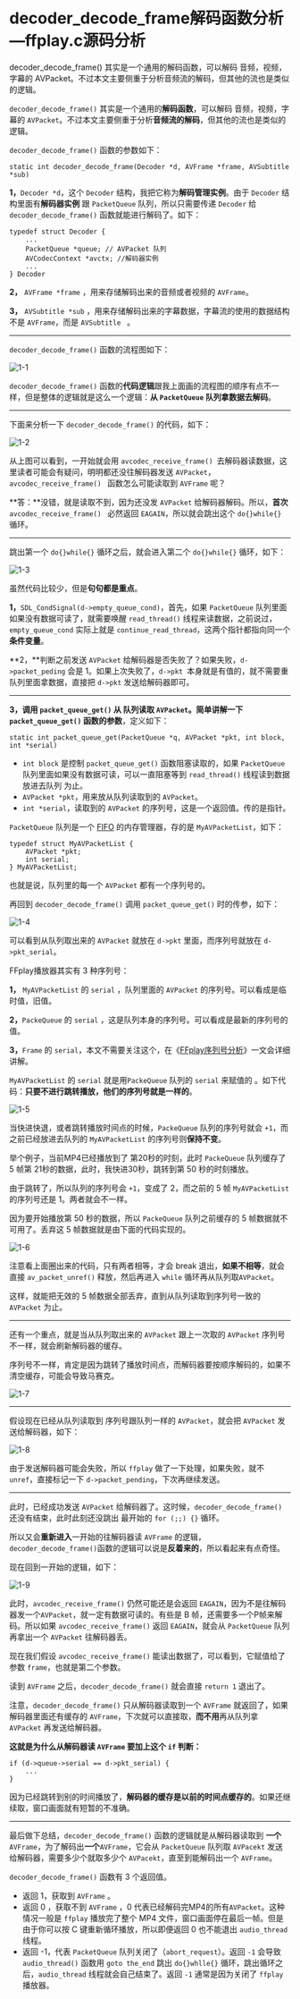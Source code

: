 # decoder_decode_frame解码函数分析—ffplay.c源码分析

<div id="meta-description---">decoder_decode_frame() 其实是一个通用的解码函数，可以解码 音频，视频，字幕的 AVPacket。不过本文主要侧重于分析音频流的解码，但其他的流也是类似的逻辑。</div>

`decoder_decode_frame()` 其实是一个通用的**解码函数**，可以解码 音频，视频，字幕的 `AVPacket`。不过本文主要侧重于分析**音频流的解码**，但其他的流也是类似的逻辑。

`decoder_decode_frame()` 函数的参数如下：

```
static int decoder_decode_frame(Decoder *d, AVFrame *frame, AVSubtitle *sub) 
```

**1，**`Decoder *d`，这个 `Decoder` 结构，我把它称为**解码管理实例**。由于 `Decoder` 结构里面有**解码器实例** 跟 `PacketQueue` 队列，所以只需要传递 `Decoder` 给 `decoder_decode_frame()` 函数就能进行解码了。如下：

```
typedef struct Decoder {
    ...
    PacketQueue *queue; // AVPacket 队列
    AVCodecContext *avctx; //解码器实例
	...
} Decoder
```

**2，** `AVFrame *frame` ，用来存储解码出来的音频或者视频的 `AVFrame`。

**3，** `AVSubtitle *sub` ，用来存储解码出来的字幕数据，字幕流的使用的数据结构不是 `AVFrame`，而是 `AVSubtitle ` 。

------

`decoder_decode_frame()` 函数的流程图如下：

![1-1](decoder_decode_frame\1-1.jpg)

`decoder_decode_frame()` 函数的**代码逻辑**跟我上面画的流程图的顺序有点不一样，但是整体的逻辑就是这么一个逻辑：**从 `PacketQueue` 队列拿数据去解码**。

------

下面来分析一下 `decoder_decode_frame()` 的代码，如下：

![1-2](decoder_decode_frame\1-2.png)

从上图可以看到，一开始就会用 `avcodec_receive_frame() `去解码器读数据，这里读者可能会有疑问，明明都还没往解码器发送 `AVPacket`， `avcodec_receive_frame() ` 函数怎么可能读取到 `AVFrame` 呢？

**答：**没错，就是读取不到，因为还没发 `AVPacket` 给解码器解码。所以，**首次**  `avcodec_receive_frame() ` 必然返回 `EAGAIN`，所以就会跳出这个 `do{}while{}` 循环。



------

跳出第一个 `do{}while{}` 循环之后，就会进入第二个  `do{}while{}` 循环，如下：

![1-3](decoder_decode_frame\1-3.png)

虽然代码比较少，但是**句句都是重点**。

**1，**`SDL_CondSignal(d->empty_queue_cond)`，首先，如果 `PacketQueue` 队列里面如果没有数据可读了，就需要唤醒 `read_thread()` 线程来读数据，之前说过， `empty_queue_cond` 实际上就是 `continue_read_thread`，这两个指针都指向同一个**条件变量**。

**2，**判断之前发送 `AVPacket` 给解码器是否失败了？如果失败，`d->packet_peding` 会是 1。如果上次失败了，`d->pkt `本身就是有值的，就不需要重队列里面拿数据，直接把 `d->pkt` 发送给解码器即可。

------

**3，**调用 `packet_queue_get()` 从 队列读取 `AVPacket`。简单讲解一下 `packet_queue_get()` 函数的**参数**，定义如下：

```
static int packet_queue_get(PacketQueue *q, AVPacket *pkt, int block, int *serial)
```

-  `int block` 是控制  `packet_queue_get()` 函数阻塞读取的，如果 `PacketQueue` 队列里面如果没有数据可读，可以一直阻塞等到 `read_thread()` 线程读到数据放进去队列 为止。
- `AVPacket *pkt`，用来放从队列读取到的 `AVPacket`。
- `int *serial`，读取到的 `AVPacket` 的序列号，这是一个返回值。传的是指针。

`PacketQueue` 队列是一个 [FIFO](https://ffmpeg.xianwaizhiyin.net/api-ffmpeg/avfifobuffer.html) 的内存管理器，存的是 `MyAVPacketList`，如下：

```
typedef struct MyAVPacketList {
    AVPacket *pkt;
    int serial;
} MyAVPacketList;
```

也就是说，队列里的每一个 `AVPacket` 都有一个序列号的。

再回到  `decoder_decode_frame()` 调用  `packet_queue_get()` 时的传参，如下：

![1-4](decoder_decode_frame\1-4.png)

可以看到从队列取出来的 `AVPacket` 就放在 `d->pkt` 里面，而序列号就放在 `d->pkt_serial`。

FFplay播放器其实有 3 种序列号：

**1，** `MyAVPacketList` 的 `serial` ，队列里面的 `AVPacket` 的序列号。可以看成是临时值，旧值。

**2，**`PackeQueue` 的 `serial` ，这是队列本身的序列号。可以看成是最新的序列号的值。

**3，**`Frame` 的 `serial`，本文不需要关注这个，在《[FFplay序列号分析](https://ffmpeg.xianwaizhiyin.net/ffplay/serial.html)》一文会详细讲解。

`MyAVPacketList` 的 `serial` 就是用`PackeQueue` 队列的 `serial` 来赋值的 。如下代码：**只要不进行跳转播放，他们的序列号就是一样的**。

![1-5](decoder_decode_frame\1-5.png)

当快进快退，或者跳转播放时间点的时候，`PackeQueue` 队列的序列号就会 `+1`，而之前已经放进去队列的 `MyAVPacketList` 的序列号则**保持不变**。

举个例子，当前MP4已经播放到了 第20秒的时刻，此时 `PackeQueue` 队列缓存了 5 帧第 21秒的数据，此时，我快进30秒，跳转到第 50 秒的时刻播放。

由于跳转了，所以队列的序列号会 `+1`，变成了 2，而之前的 5 帧 `MyAVPacketList` 的序列号还是 1。两者就会不一样。

因为要开始播放第 50 秒的数据，所以 `PackeQueue` 队列之前缓存的 5 帧数据就不可用了。丢弃这 5 帧数据就是由下面的代码实现的。

![1-6](decoder_decode_frame\1-6.png)

注意看上面圈出来的代码，只有两者相等，才会 break 退出，**如果不相等**，就会直接 `av_packet_unref()` 释放，然后再进入 `while` 循环再从队列取`AVPacket`。

这样，就能把无效的 5 帧数据全部丢弃，直到从队列读取到序列号一致的 `AVPacket` 为止。

------

还有一个重点，就是当从队列取出来的 `AVPacket` 跟上一次取的 `AVPacket` 序列号不一样，就会刷新解码器的缓存。

序列号不一样，肯定是因为跳转了播放时间点，而解码器要按顺序解码的，如果不清空缓存，可能会导致马赛克。

![1-7](decoder_decode_frame\1-7.png)

------

假设现在已经从队列读取到 序列号跟队列一样的 `AVPacket`，就会把 `AVPacket` 发送给解码器，如下：

![1-8](decoder_decode_frame\1-8.png)

由于发送解码器可能会失败，所以 `ffplay` 做了一下处理，如果失败，就不 `unref`，直接标记一下 `d->packet_pending`，下次再继续发送。

------

此时，已经成功发送 `AVPacket` 给解码器了。这时候，`decoder_decode_frame()` 还没有结束，此时此刻还没跳出 最开始的 `for (;;) {}` 循环。

所以又会**重新进入**一开始的往解码器读 `AVFrame` 的逻辑，`decoder_decode_frame()`函数的逻辑可以说是**反着来的**，所以看起来有点奇怪。

现在回到一开始的逻辑，如下：

![1-9](decoder_decode_frame\1-9.png)

此时，`avcodec_receive_frame()` 仍然可能还是会返回 `EAGAIN`，因为不是往解码器发一个`AVPacket`，就一定有数据可读的。有些是 B 帧，还需要多一个P帧来解码。所以如果 `avcodec_receive_frame()` 返回 `EAGAIN`，就会从 `PacketQueue` 队列再拿出一个 `AVPacket` 往解码器丢。

现在我们假设 `avcodec_receive_frame()` 能读出数据了，可以看到，它赋值给了参数 `frame`，也就是第二个参数。

读到 `AVFrame` 之后，`decoder_decode_frame()` 就会直接 `return 1` 退出了。

注意，`decoder_decode_frame()` 只从解码器读取到一个 `AVFrame` 就返回了，如果解码器里面还有缓存的 `AVFrame`，下次就可以直接取，**而不用**再从队列拿 `AVPacket` 再发送给解码器。

**这就是为什么从解码器读 `AVFrame` 要加上这个 `if` 判断：**

```
if (d->queue->serial == d->pkt_serial) {
	...
}
```

因为已经跳转到别的时间播放了，**解码器的缓存是以前的时间点缓存的**。如果还继续取，窗口画面就有短暂的不准确。

------

最后做下总结，`decoder_decode_frame()` 函数的逻辑就是从解码器读取到 **一个** `AVFrame`，为了解码出**一个**`AVFrame`，它会从 `PacketQueue` 队列取 `AVPacekt` 发送给解码器，需要多少个就取多少个 `AVPacekt`，直至到能解码出一个 `AVFrame`。

`decoder_decode_frame()` 函数有 3 个返回值。

- 返回 1，获取到 `AVFrame` 。
- 返回 0 ，获取不到 `AVFrame` ，0 代表已经解码完MP4的所有`AVPacket`。这种情况一般是 `ffplay` 播放完了整个 MP4 文件，窗口画面停在最后一帧。但是由于你可以按 C 键重新循环播放，所以即便返回 0 也不能退出 `audio_thread` 线程。
- 返回 -1，代表 `PacketQueue` 队列关闭了（`abort_request`）。返回 `-1` 会导致 `audio_thread()` 函数用 `goto the_end` 跳出 `do{}whlle{}` 循环，跳出循环之后，`audio_thread` 线程就会自己结束了。返回 `-1` 通常是因为关闭了 `ffplay` 播放器。





